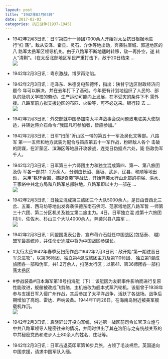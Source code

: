 ```yaml
---
layout: post
title: "1942年02月03日"
date: 2017-02-03
categories: 抗日战争(1937-1945)
---
```


<meta name="referrer" content="no-referrer" />

- 1942年2月3日讯：日军第四十一师团7000余人开始对太岳抗日根据地进行“扫 荡”。敌从安泽、霍县、灵石、介休等地出动，奔袭驻唐城、郭道地区的八 路军太岳军区领导机关。由于八路军不断地适时转移，敌一再扑空，遂 转人“清剿”。（在太岳北部地区军民严重打击下，敌于20日结束 ... <br/><img src="https://ww1.sinaimg.cn/large/aca367d8jw1fcdmnuc4vrj20c80bxabp.jpg" />

- 1942年2月3日讯：粤东激战，博罗再沦陷。 

- 1942年2月3日讯：毛泽东、朱德复电彭德怀，指出：陕甘宁边区财政经济问题今 年可以解决，并在去年打下了基础。今年更有计划地组织了人民的、部 队的及机关学校的劳动，生产运动可能向上发展，在不受灾的条件下不 需外援。八路军前方拟支援边区的布匹、火柴等，可不必送来。银行较 去 ... <br/><img src="https://ww3.sinaimg.cn/large/aca367d8jw1fcdj6ueilhj20c809zt9v.jpg" />

- 1942年2月3日讯：外交部就中国参加南太平洋战事会议问题致电驻美大使胡 适，并转达蒋介石命令:“我国凡可参加者，皆应参加。” 

- 1942年2月3日讯：日军“扫荡”沂山区一带的第五十一军及吴化文等部。八路军 第一一五师和地方武装为配合与策应第五十一军作战，粉碎敌人各个 击破的阴谋，在沂蒙区、滨海区等地展开攻袭战，连克日伪据点六处，毙 伤敌伪军千人。 

- 1942年2月3日讯：日军第三十六师团主力和独立混成第四、第一、第八旅团及伪 军各一部共1. 2万余人，分别由长沼、襄垣、武乡、辽县、和顺等地出动， 采用“铁环合围，捕捉奇袭”等战法，开始奔袭太行山北部的桐峪、洪水、 王家峪中共北方局和八路军总部驻地。八路军即以主力一部在 ... <br/><img src="https://ww1.sinaimg.cn/large/aca367d8jw1fcd8rob3sqj20c80cwmyz.jpg" />

- 1942年2月3日讯：日独立混成第三旅团三个大队5000余人，是日由晋西北三 岔、五寨、西马坊等地出发奔袭保德东南石佛河、范家塔地区八路军暂 一师第三十六团、第二分区机关及独立第二旅主力。4日，日军独立混 成第十六旅团村川、佐佐木、杉山三个大队4000余人，奔袭兴县八路军 ... <br/><img src="https://ww2.sinaimg.cn/large/aca367d8jw1fcd71tujo1j20c80903zj.jpg" />

- 1942年2月3日讯：同盟国发表公告，宣布蒋介石就任中国战区(包括泰、 越)盟军最高统帅，并任命史迪威中将为中国战区参谋长。 

- #太行太岳1942年春季反扫荡作战#1942年2月3日讯：敌开始“第一期驻晋日军总进攻”，以第36师团、独立第4混成旅团主力及第110师团、 独立第1混成旅团各一部和伪军，共1.2万余人，扫荡太行区；以第41、第36师团各一部扫荡太岳区 

- #参战装备#日本海军第18号扫海艇（下）：该艇因为友鹤事件影响而进行复原性能改进，舰艏被改成飞剪艏，主机被改为舰本式蒸汽轮机。该艇曾于1938年参与支援日军入侵广州作战，其后参加了太平洋战争，活跃了各战场。战争后期增加了高炮、雷达、声纳设备。1944年11月26日，在海南岛附近被美军舰载机炸沉。 <br/><img src="https://ww1.sinaimg.cn/large/aca367d8jw1fcd1u8vjvfj20jf0dnwhq.jpg" />

- 1942年2月3日讯：袁晓轩公开投向军统，供述第一战区前司令长官卫立煌与中共八路军领导人秘密往来的情况，并同时供出了其在洛阳与之有统战关系的中共秘密党员和进步人士80余人的姓名、住址等。 

- 1942年2月3日讯：日军击退英印军第16步兵旅，占领了毛淡棉后。英国遂向中国求援，请求中国军队入缅。 

